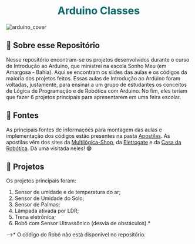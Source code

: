 <h1 align="center" style="color: #00676A;"> Arduino Classes </h1>

![arduino_cover](https://github.com/user-attachments/assets/9de2b777-37cf-420e-8766-a91b20ae0c50)

## 🤔 Sobre esse Repositório

Nesse repositório encontram-se os projetos desenvolvidos durante o curso de Introdução ao Arduino, que ministrei na escola Sonho Meu (em Amargosa - Bahia). Aqui se encontram os slides das aulas e os códigos da maioria dos projetos feitos.
Essas aulas de Introdução ao Arduino foram voltadas, justamente, para ensinar a um grupo de estudantes os conceitos de Lógica de Programação e de Robótica com Arduino. No fim, eles teriam que fazer 6 projetos principais para apresentarem em uma feira escolar.

## 🔗 Fontes

As principais fontes de informações para montagem das aulas e implementação dos códigos estão presentes na pasta [Apostilas](#Apostilas).
As apostilas vêm dos sites da [Multilógica-Shop](https://multilogica-shop.com/), da [Eletrogate](https://www.eletrogate.com/) e da [Casa da Robótica](https://www.casadarobotica.com/).
Dá uma visitada neles! 😁

## 🎯 Projetos

Os projetos principais foram:

  1. Sensor de umidade e de temperatura do ar;
  2. Sensor de Umidade do Solo;
  3. Sensor de Palmas;
  4. Lâmpada ativada por LDR;
  5. Trena eletrônica;
  6. Robô com Sensor Ultrassônico (desvia de obstáculos).*

-->* O código do Robô não está disponível no repositório.
